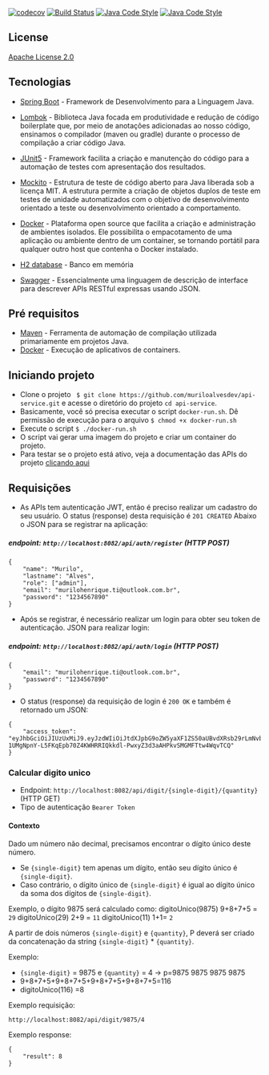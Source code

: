 [![codecov](https://codecov.io/gh/muriloalvesdev/api-service/branch/main/graph/badge.svg?token=GEX15Z6X6Y)](https://codecov.io/gh/muriloalvesdev/api-service)
[![Build Status](https://travis-ci.com/muriloalvesdev/api-service.svg?branch=main)](https://travis-ci.com/muriloalvesdev/api-service)
[![Java Code Style](https://img.shields.io/badge/code%20style-eclipse-brightgreen.svg?style=flat)](https://raw.githubusercontent.com/google/styleguide/gh-pages/eclipse-java-google-style.xml "Eclipse/STS Code Style")
[![Java Code Style](https://img.shields.io/badge/code%20style-intellij-brightgreen.svg?style=flat)](https://github.com/google/styleguide/blob/gh-pages/intellij-java-google-style.xml "Intellij Code Style")


## License
[Apache License 2.0](https://github.com/muriloalvesdev/thehero-backend/blob/master/LICENSE)

## Tecnologias 
- [Spring Boot](https://spring.io/projects/spring-boot) - Framework de Desenvolvimento para a Linguagem Java.

- [Lombok](https://projectlombok.org/) - Biblioteca Java focada em produtividade e redução de código boilerplate que, por meio de anotações adicionadas ao nosso código, ensinamos o compilador (maven ou gradle) durante o processo de compilação a criar código Java.

- [JUnit5](https://junit.org/junit5/) - Framework facilita a criação e manutenção do código para a automação de testes com apresentação dos resultados.

- [Mockito](https://site.mockito.org/) - Estrutura de teste de código aberto para Java liberada sob a licença MIT. A estrutura permite a criação de objetos duplos de teste em testes de unidade automatizados com o objetivo de desenvolvimento orientado a teste ou desenvolvimento orientado a comportamento.

- [Docker](https://www.docker.com/) - Plataforma open source que facilita a criação e administração de ambientes isolados. Ele possibilita o empacotamento de uma aplicação ou ambiente dentro de um container, se tornando portátil para qualquer outro host que contenha o Docker instalado.

- [H2 database](https://www.h2database.com/html/main.html) - Banco em memória

- [Swagger](https://swagger.io/) - Essencialmente uma linguagem de descrição de interface para descrever APIs RESTful expressas usando JSON.


## Pré requisitos
 - [Maven](https://maven.apache.org/) - Ferramenta de automação de compilação utilizada primariamente em projetos Java.
 - [Docker](https://docs.docker.com/get-docker/) - Execução de aplicativos de containers.

## Iniciando projeto
 - Clone o projeto ` $ git clone https://github.com/muriloalvesdev/api-service.git` e acesse o diretório do projeto `cd api-service`.
 - Basicamente, você só precisa executar o script `docker-run.sh`. Dê permissão de execução para o arquivo `$ chmod +x docker-run.sh`
 - Execute o script `$ ./docker-run.sh`
 - O script vai gerar uma imagem do projeto e criar um container do projeto.
 - Para testar se o projeto está ativo, veja a documentação das APIs do projeto [clicando aqui](http://localhost:8082/swagger-ui.html)
 
## Requisições
- As APIs tem autenticação JWT, então é preciso realizar um cadastro do seu usuário. O status (response) desta requisição é `201 CREATED` Abaixo o JSON para se registrar na aplicação:

##### endpoint: `http://localhost:8082/api/auth/register` (HTTP POST)
```
{
    "name": "Murilo",
    "lastname": "Alves",
    "role": ["admin"],
    "email": "murilohenrique.ti@outlook.com.br",
    "password": "1234567890"
}
```

- Após se registrar, é necessário realizar um login para obter seu token de autenticação. JSON para realizar login:

##### endpoint: `http://localhost:8082/api/auth/login` (HTTP POST)

```
{
    "email": "murilohenrique.ti@outlook.com.br",
    "password": "1234567890"
}
```

-  O status (response) da requisição de login é `200 OK` e também é retornado um JSON:
```
{
    "access_token": "eyJhbGciOiJIUzUxMiJ9.eyJzdWIiOiJtdXJpbG9oZW5yaXF1ZS50aUBvdXRsb29rLmNvbS5iciIsImlhdCI6MTYwNzg5NjQ0NCwidXNlcm5hbWUiOiJNdXJpbG8iLCJleHAiOjE2MDc5Mzk2NDR9.vg6J8k2Y8qaIlKkhpFaGwvw-1UMgNpnY-L5FKqEpb70Z4KWHRRIQkkdl-PwxyZ3d3aAHPkvSMGMFTtw4WqvTCQ"
}
```

### Calcular digito unico 
- Endpoint: `http://localhost:8082/api/digit/{single-digit}/{quantity}` (HTTP GET)
- Tipo de autenticação `Bearer Token`

#### Contexto
Dado um número não decimal, precisamos encontrar o dígito único deste número.
- Se `{single-digit}` tem apenas um dígito, então seu dígito único é `{single-digit}`.
- Caso contrário, o dígito único de `{single-digit}` é igual ao dígito único da soma dos dígitos de `{single-digit}`.

Exemplo, o dígito 9875 será calculado como:
digitoUnico(9875) 9+8+7+5 = `29`
digitoUnico(29) 2+9 = `11`
digitoUnico(11) 1+1= `2`

A partir de dois números `{single-digit}` e `{quantity}`, P deverá ser criado da concatenação da string `{single-digit}` * `{quantity}`.

Exemplo:
- `{single-digit}` = 9875 e `{quantity}` = 4 -> p=9875 9875 9875 9875
- 9+8+7+5+9+8+7+5+9+8+7+5+9+8+7+5=116
- digitoUnico(116) =8

Exemplo requisição:
```
http://localhost:8082/api/digit/9875/4
```

Exemplo response:
```
{
    "result": 8
}
```
